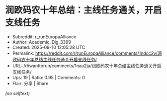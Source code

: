 # 润欧码农十年总结：主线任务通关，开启支线任务

- Subreddit: r_runEuropaAlliance
- Author: Academic_Dig_3399
- Created: 2025-09-10 12:05:28 UTC
- Permalink: https://reddit.com/r/runEuropaAlliance/comments/1ndcc2v/润欧码农十年总结主线任务通关开启支线任务/
- URL: /r/iwanttorun/comments/1nau2ja/润欧码农十年总结主线任务通关开启支线任务/
- Ups: 19 | Ratio: 0.95 | Comments: 0
- Flair: 分享 | Share

_(no selftext)_
